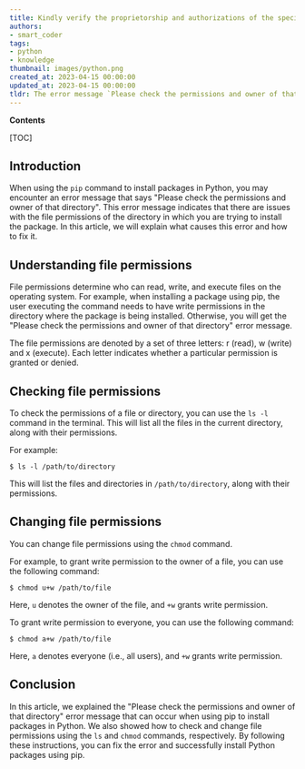 ```yaml
---
title: Kindly verify the proprietorship and authorizations of the specified directory for the 'pip install' command
authors:
- smart_coder
tags:
- python
- knowledge
thumbnail: images/python.png
created_at: 2023-04-15 00:00:00
updated_at: 2023-04-15 00:00:00
tldr: The error message `Please check the permissions and owner of that directory` in Python`s pip install indicates that the user does not have sufficient permissions to access or modify the directory where pip is trying to install the package.
---
```


**Contents**

[TOC]

## Introduction

When using the `pip` command to install packages in Python, you may encounter an error message that says "Please check the permissions and owner of that directory". This error message indicates that there are issues with the file permissions of the directory in which you are trying to install the package. In this article, we will explain what causes this error and how to fix it. 

## Understanding file permissions

File permissions determine who can read, write, and execute files on the operating system. For example, when installing a package using pip, the user executing the command needs to have write permissions in the directory where the package is being installed. Otherwise, you will get the "Please check the permissions and owner of that directory" error message. 

The file permissions are denoted by a set of three letters: r (read), w (write) and x (execute). Each letter indicates whether a particular permission is granted or denied. 

## Checking file permissions

To check the permissions of a file or directory, you can use the `ls -l` command in the terminal. This will list all the files in the current directory, along with their permissions.

For example:
```
$ ls -l /path/to/directory
```

This will list the files and directories in `/path/to/directory`, along with their permissions.

## Changing file permissions

You can change file permissions using the `chmod` command.

For example, to grant write permission to the owner of a file, you can use the following command:
```
$ chmod u+w /path/to/file
```

Here, `u` denotes the owner of the file, and `+w` grants write permission.

To grant write permission to everyone, you can use the following command:
```
$ chmod a+w /path/to/file
```

Here, `a` denotes everyone (i.e., all users), and `+w` grants write permission. 

## Conclusion

In this article, we explained the "Please check the permissions and owner of that directory" error message that can occur when using pip to install packages in Python. We also showed how to check and change file permissions using the `ls` and `chmod` commands, respectively. By following these instructions, you can fix the error and successfully install Python packages using pip.
